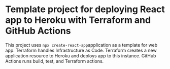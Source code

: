 # Template project for deploying React app to Heroku with Terraform and GitHub Actions

This project uses `npx create-react-app`application as a template for web app. 
Terraform handles Infrastructure as Code. Terraform creates a new application resource to Heroku and deploys app to this instance.
GitHub Actions runs build, test, and Terraform actions.

